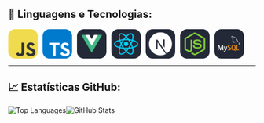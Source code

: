 ## 🚀 Linguagens e Tecnologias:

<div style="display: flex; flex-wrap: wrap; gap: 10px;">
  <img width="60" alt="JavaScript" title="JavaScript" src="https://github.com/tandpfun/skill-icons/raw/main/icons/JavaScript.svg" />
  <img width="60" alt="TypeScript" title="TypeScript" src="https://github.com/tandpfun/skill-icons/raw/main/icons/TypeScript.svg" />
  <img width="60" alt="Vue.js" title="Vue.js" src="https://github.com/tandpfun/skill-icons/raw/main/icons/VueJS-Dark.svg" />
  <img width="60" alt="React" title="React" src="https://github.com/tandpfun/skill-icons/raw/main/icons/React-Dark.svg" />
  <img width="60" alt="Next.js" title="Next.js" src="https://github.com/tandpfun/skill-icons/raw/main/icons/NextJS-Dark.svg" />
  <img width="60" alt="Node.js" title="Node.js" src="https://github.com/tandpfun/skill-icons/raw/main/icons/NodeJS-Dark.svg" />
  <img width="60" alt="MySQL" title="MySQL" src="https://github.com/tandpfun/skill-icons/raw/main/icons/MySQL-Dark.svg" />
</div>

---

## 📈 Estatísticas GitHub:

<div style="display: flex">
    <img height="160" src="https://github-readme-stats.vercel.app/api/top-langs/?username=vitordsb&theme=tokyonight&layout=compact&custom_title=Habilidades" alt="Top Languages" />

  <img>
    <img height="160" src="https://github-readme-stats.vercel.app/api?username=vitordsb&show_icons=true&theme=tokyonight&locale=pt-br" alt="GitHub Stats" />
  </img>
</div>
